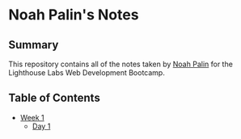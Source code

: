 # Noah Palin's Notes

## Summary
This repository contains all of the notes taken by [Noah Palin](https://github.com/NoahPalin/lighthouse-web-notes) for the Lighthouse Labs Web Development Bootcamp.

## Table of Contents
* [Week 1](/Week_1/)
    * [Day 1](/Week_1/Day_1/)